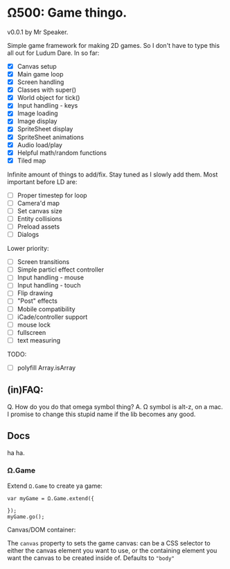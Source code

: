 # Ω500: Game thingo.

v0.0.1 by Mr Speaker.

Simple game framework for making 2D games. So I don't have to type this all out for Ludum Dare. In so far:

- [X] Canvas setup
- [X] Main game loop
- [X] Screen handling
- [X] Classes with super()
- [X] World object for tick()
- [X] Input handling - keys
- [X] Image loading
- [X] Image display
- [X] SpriteSheet display
- [X] SpriteSheet animations
- [X] Audio load/play
- [X] Helpful math/random functions
- [X] Tiled map

Infinite amount of things to add/fix. Stay tuned as I slowly add them. Most important before LD are:

- [ ] Proper timestep for loop
- [ ] Camera'd map
- [ ] Set canvas size
- [ ] Entity collisions
- [ ] Preload assets
- [ ] Dialogs

Lower priority:

- [ ] Screen transitions
- [ ] Simple particl effect controller
- [ ] Input handling - mouse
- [ ] Input handling - touch
- [ ] Flip drawing
- [ ] "Post" effects
- [ ] Mobile compatibility
- [ ] iCade/controller support
- [ ] mouse lock
- [ ] fullscreen
- [ ] text measuring

TODO:
- [ ] polyfill Array.isArray


## (in)FAQ:

Q. How do you do that omega symbol thing?
A. Ω symbol is alt-z, on a mac. I promise to change this stupid name if the lib becomes any good.


## Docs

ha ha.

### Ω.Game

Extend `Ω.Game` to create ya game:

    var myGame = Ω.Game.extend({

    });
    myGame.go();

Canvas/DOM container:

The `canvas` property to sets the game canvas: can be a CSS selector to either the canvas element you want to use, or the containing element you want the canvas to be created inside of. Defaults to `"body"`


